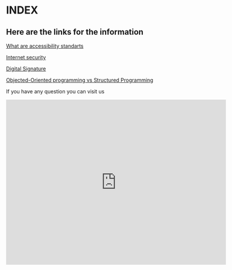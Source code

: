 <html>
  <head>
    <meta charset="utf 8">
    <title>Index</title>
  </head>
  
 <body>
  <h1>INDEX</h1>
  <h2>Here are the links for the information</h2>
  <p><a href="accessibility.html"> What are accessibility standarts</a></p> 
  <p><a href="internet-security.html"> Internet security</a></p> 
  <p><a href="digital-signature.html"> Digital Signature</a></p>
  <p><a href="object-oriented-programming-vs-structured-programming.html">Objected-Oriented programming vs Structured Programming</a></p>

<p>If you have any question you can visit us</p>
  <iframe src="https://www.google.com/maps/embed?pb=!1m18!1m12!1m3!1d3144.158696635636!2d-1.1248993853203169!3d37.99675870713082!2m3!1f0!2f0!3f0!3m2!1i1024!2i768!4f13.1!3m3!1m2!1s0xd63823dc8313c85%3A0xe767e46003a0fa0f!2sIES%20La%20Flota!5e0!3m2!1ses!2ses!4v1619599753135!5m2!1ses!2ses" width="600" height="450" style="border:0;" allowfullscreen="" loading="lazy"></iframe>
